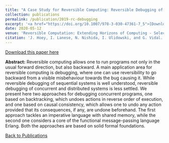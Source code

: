 ```yaml
---
title: "A Case Study for Reversible Computing: Reversible Debugging of Concurrent Programs"
collection: publications
permalink: /publication/2019-rc-debugging
excerpt: '<a href="https://doi.org/10.1007/978-3-030-47361-7_5">[Download]</a>'
date: 2020-05-12
venue: 'Reversible Computation: Extending Horizons of Computing - Selected Results of the COST Action IC1405'
citation: 'J. Hoey, I. Lanese, N. Nishida, I. Ulidowski, and G. Vidal. A case study for reversible computing: Reversible debugging of concurrent programs. In Reversible Computation: Extending Horizons of Computing, volume 12070 of Lecture Notes in Computer Science. Springer, 2020.'
---
```


[Download this paper here](https://doi.org/10.1007/978-3-030-47361-7_5)

**Abstract:** Reversible computing allows one to run programs not only in the usual forward direction, but also backward. A main application area for reversible computing is debugging, where one can use reversibility to go backward from a visible misbehaviour towards the bug causing it. While reversible debugging of sequential systems is well understood, reversible debugging of concurrent and distributed systems is less settled. We present here two approaches for debugging concurrent programs, one based on backtracking, which undoes actions in reverse order of execution, and one based on causal consistency, which allows one to undo any action provided that its consequences, if any, are undone beforehand. The first approach tackles an imperative language with shared memory, while the second one considers a core of the functional message-passing language Erlang. Both the approaches are based on solid formal foundations.

[Back to Publications](https://jimmygithub1.github.io/publications/)
